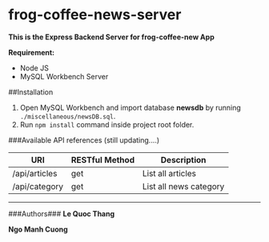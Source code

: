 # frog-coffee-news-server
**This is the Express Backend Server for frog-coffee-new App**

**Requirement:**
- Node JS
- MySQL Workbench Server

##Installation

1. Open MySQL Workbench and import database **newsdb** by running `./miscellaneous/newsDB.sql`.
2. Run `npm install` command inside project root folder.

###Available API references (still updating....)

| URI | RESTful Method | Description |
| --- | --- | --- |
| /api/articles | get | List all articles |
| /api/category | get | List all news category |

---------------------------------------------------
###Authors###
**Le Quoc Thang** 

**Ngo Manh Cuong** 
